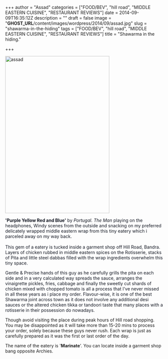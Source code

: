 +++
author = "Assad"
categories = ["FOOD/BEV", "hill road", "MIDDLE EASTERN CUISINE", "RESTAURANT REVIEWS"]
date = 2014-09-09T16:35:12Z
description = ""
draft = false
image = "__GHOST_URL__/content/images/wordpress/2014/09/assad.jpg"
slug = "shawarma-in-the-hiding"
tags = ["FOOD/BEV", "hill road", "MIDDLE EASTERN CUISINE", "RESTAURANT REVIEWS"]
title = "Shawarma in the hiding."

+++


<p><a href="https://i0.wp.com/bandra.info/wp-content/uploads/2014/09/assad.jpg?ssl=1"><img loading="lazy" src="https://i0.wp.com/bandra.info/wp-content/uploads/2014/09/assad.jpg?resize=332%2C500&#038;ssl=1" id="blogsy-1416734543525.3699" class="size-medium wp-image-6850 alignright" width="332" height="500" alt="assad" srcset="https://i0.wp.com/bandra.info/wp-content/uploads/2014/09/assad.jpg?resize=332%2C500&amp;ssl=1 332w, https://i0.wp.com/bandra.info/wp-content/uploads/2014/09/assad.jpg?w=598&amp;ssl=1 598w" sizes="(max-width: 332px) 100vw, 332px" data-recalc-dims="1" /></a></p>
<p><span style="color: #141823;"><strong>&#39;Purple Yellow Red and Blue&#39;</strong> by <em>Portugal. The Man</em></span><span style="color: #141823;"><em> </em>playing on the headphones, Windy scenes from the outside and snacking on my preferred delicately wrapped middle eastern wrap from this tiny eatery which i parceled away on my way back.</span><br style="color: #141823;"><br style="color: #141823;"><span style="color: #141823;">This gem of a eatery is tucked inside a garment shop off Hill Road, Bandra. Layers of chicken rubbed in middle eastern spices on the Rotis</span><span class="text_exposed_show" style="color: #141823;">serie, stacks of Pita and little steel dabbas filled with the wrap ingredients overwhelm this tiny space. </span></p>
<p><span class="text_exposed_show" style="color: #141823;">Gentle &#038; Precise hands of this guy as he carefully grills the pita on each side and in a very calculated way spreads the sauce, arranges the vinaigrette pickles, fries, cabbage and finally the sweetly cut shards of chicken mixed with chopped tomato is all a process that I&#39;ve never missed in all these years as i place my order. Flavour-wise, it is one of the best Shawarma joint across town as it does not involve any additional desi sauces or the altered chicken tikka or tandoori taste that many places with a rotisserie in their possession do nowadays.</span></p>
<p>Though avoid visiting the place during peak hours of Hill road shopping. You may be disappointed as it will take more than 15-20 mins to process your order, solely because these guys never rush. Each wrap is just as carefully prepared as it was the first or last order of the day.</p>
<p>The name of the eatery is &#39;<strong>Marinate</strong>&#39;. You can locate inside a garment shop bang opposite Archies.</p>
<p>&nbsp;</p>



